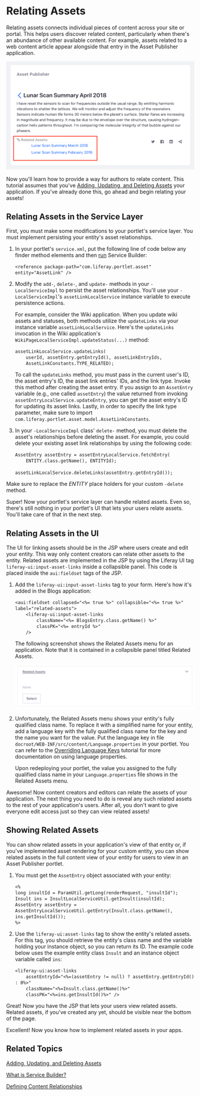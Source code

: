 # Relating Assets [](id=relating-assets)

Relating assets connects individual pieces of content across your site or
portal. This helps users discover related content, particularly when there's an
abundance of other available content. For example, assets related to a web
content article appear alongside that entry in the Asset Publisher application.

![Figure 1: You and your users can find it helpful to relate assets to entities, such as this blogs entry.](../../images/asset-related-content-asset-publisher.png)

Now you'll learn how to provide a way for authors to relate content.
This tutorial assumes that you've
[Adding, Updating, and Deleting Assets](/develop/tutorials/-/knowledge_base/7-1/adding-updating-and-deleting-assets)
your application. If you've already done this, go ahead and begin relating your
assets!

## Relating Assets in the Service Layer [](id=relating-assets-in-the-service-layer)

First, you must make some modifications to your portlet's service layer. You
must implement persisting your entity's asset relationships. 

1.  In your portlet's `service.xml`, put the following line of code below any
    finder method elements and then
    [run](/develop/tutorials/-/knowledge_base/7-1/running-service-builder)
    Service Builder:

        <reference package-path="com.liferay.portlet.asset" entity="AssetLink" />

2.  Modify the `add-`, `delete-`, and `update-` methods in your
    `-LocalServiceImpl` to persist the asset relationships. You'll use your
    `-LocalServiceImpl`'s `assetLinkLocalService` instance variable to execute
    persistence actions. 

    For example, consider the Wiki application. When you update wiki assets and
    statuses, both methods utilize the `updateLinks` via your instance variable
    `assetLinkLocalService`. Here's the `updateLinks` invocation in the Wiki
    application's `WikiPageLocalServiceImpl.updateStatus(...)` method:

        assetLinkLocalService.updateLinks(
            userId, assetEntry.getEntryId(), assetLinkEntryIds,
            AssetLinkConstants.TYPE_RELATED);

    To call the `updateLinks` method, you must pass in the current user's ID, the
    asset entry's ID, the asset link entries' IDs, and the link type. Invoke
    this method after creating the asset entry. If you assign to an
    `AssetEntry` variable (e.g., one called `assetEntry`) the value returned
    from invoking `assetEntryLocalService.updateEntry`, you can get the asset
    entry's ID for updating its asset links. Lastly, in order to specify the
    link type parameter, make sure to import
    `com.liferay.portlet.asset.model.AssetLinkConstants`. 

3.  In your `-LocalServiceImpl` class' `delete-` method, you must delete the
    asset's relationships before deleting the asset. For example, you could
    delete your existing asset link relationships by using the following code:

        AssetEntry assetEntry = assetEntryLocalService.fetchEntry(
            ENTITY.class.getName(), ENTITYId);

        assetLinkLocalService.deleteLinks(assetEntry.getEntryId());

Make sure to replace the *ENTITY* place holders for your custom `-delete`
method.

Super! Now your portlet's service layer can handle related assets. Even so,
there's still nothing in your portlet's UI that lets your users relate assets.
You'll take care of that in the next step.

## Relating Assets in the UI [](id=relating-assets-in-the-ui)

The UI for linking assets should be in the JSP where users create and edit your
entity. This way only content creators can relate other assets to the entity.
Related assets are implemented in the JSP by using the Liferay UI tag
`liferay-ui:input-asset-links` inside a collapsible panel. This code is
placed inside the `aui:fieldset` tags of the JSP. 

1.  Add the `liferay-ui:input-asset-links` tag to your form. Here's how it's
    added in the Blogs application: 

        <aui:fieldset collapsed="<%= true %>" collapsible="<%= true %>" label="related-assets">
            <liferay-ui:input-asset-links
                className="<%= BlogsEntry.class.getName() %>"
                classPK="<%= entryId %>"
            />

    The following screenshot shows the Related Assets menu for an application. Note
    that it is contained in a collapsible panel titled Related Assets.

    ![Figure 2: Your portlet's entity is now available in the Related Assets *Select* menu.](../../images/related-assets-select-menu.png)

2.  Unfortunately, the Related Assets menu shows your entity's fully qualified
    class name. To replace it with a simplified name for your entity, add
    a language key with the fully qualified class name for the key
    and the name you want for the value. Put the language key in file
    `docroot/WEB-INF/src/content/Language.properties` in your portlet. You can
    refer to the 
    [Overriding Language Keys](/develop/tutorials/-/knowledge_base/7-1/overriding-language-keys)
    tutorial for more documentation on using language properties.

    Upon redeploying your portlet, the value you assigned to the fully qualified
    class name in your `Language.properties` file shows in the Related Assets menu. 

Awesome! Now content creators and editors can relate the assets of your
application. The next thing you need to do is reveal any such related assets to
the rest of your application's users. After all, you don't want to give everyone
edit access just so they can view related assets!

## Showing Related Assets [](id=showing-related-assets)

You can show related assets in your application's view of that entity or, if
you've implemented asset rendering for your custom entity, you can show related
assets in the full content view of your entity for users to view in an Asset
Publisher portlet.

1.  You must get the `AssetEntry` object associated with your entity: 

        <%
        long insultId = ParamUtil.getLong(renderRequest, "insultId");
        Insult ins = InsultLocalServiceUtil.getInsult(insultId);
        AssetEntry assetEntry = AssetEntryLocalServiceUtil.getEntry(Insult.class.getName(), ins.getInsultId());
        %>

2.  Use the `liferay-ui:asset-links` tag to show the entity's related assets.
    For this tag, you should retrieve the entity's class name and the variable
    holding your instance object, so you can return its ID. The example code
    below uses the example entity class `Insult` and an instance object
    variable called `ins`:

        <liferay-ui:asset-links
            assetEntryId="<%=(assetEntry != null) ? assetEntry.getEntryId() : 0%>"
            className="<%=Insult.class.getName()%>"
            classPK="<%=ins.getInsultId()%>" />

Great! Now you have the JSP that lets your users view related assets. Related
assets, if you've created any yet, should be visible near the bottom of the
page.

Excellent! Now you know how to implement related assets in your apps.

## Related Topics [](id=related-topics)

[Adding, Updating, and Deleting Assets](/develop/tutorials/-/knowledge_base/7-1/adding-updating-and-deleting-assets)

[What is Service Builder?](/develop/tutorials/-/knowledge_base/7-1/what-is-service-builder)

[Defining Content Relationships](/discover/portal/-/knowledge_base/7-1/defining-content-relationships)
